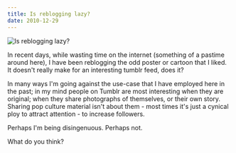 ```yaml
---
title: Is reblogging lazy?
date: 2010-12-29
---
```


![Is reblogging lazy?](https://source.unsplash.com/0gkw_9fy0eQ/1600x900)

In recent days, while wasting time on the internet (something of a pastime around here), I have been reblogging the odd poster or cartoon that I liked. It doesn't really make for an interesting tumblr feed, does it?

In many ways I'm going against the use-case that I have employed here in the past; in my mind people on Tumblr are most interesting when they are original; when they share photographs of themselves, or their own story. Sharing pop culture material isn't about them - most times it's just a cynical ploy to attract attention - to increase followers.

Perhaps I'm being disingenuous. Perhaps not.

What do you think?